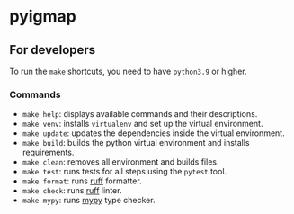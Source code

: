 # pyigmap

## For developers

To run the `make` shortcuts, you need to have `python3.9` or higher.

### Commands

- `make help`: displays available commands and their descriptions.
- `make venv`: installs `virtualenv` and set up the virtual environment.
- `make update`: updates the dependencies inside the virtual environment.
- `make build`: builds the python virtual environment and installs requirements.
- `make clean`: removes all environment and builds files.
- `make test`: runs tests for all steps using the `pytest` tool.
- `make format`: runs [ruff](https://github.com/astral-sh/ruff) formatter.
- `make check`: runs [ruff](https://github.com/astral-sh/ruff) linter.
- `make mypy`: runs [mypy](https://github.com/python/mypy) type checker.